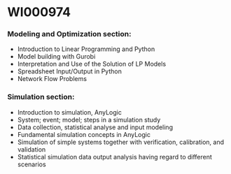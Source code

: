 # WI000974
### Modeling and Optimization section:
- Introduction to Linear Programming and Python
- Model building with Gurobi
- Interpretation and Use of the Solution of LP Models
- Spreadsheet Input/Output in Python
- Network Flow Problems
### Simulation section:
- Introduction to simulation, AnyLogic
- System; event; model; steps in a simulation study
- Data collection, statistical analyse and input modeling
- Fundamental simulation concepts in AnyLogic
- Simulation of simple systems together with verification, calibration, and validation
- Statistical simulation data output analysis having regard to different scenarios
